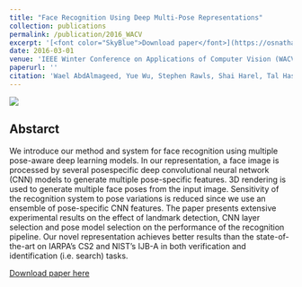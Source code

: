 ```yaml
---
title: "Face Recognition Using Deep Multi-Pose Representations"
collection: publications
permalink: /publication/2016_WACV
excerpt: '[<font color="SkyBlue">Download paper</font>](https://osnathassner.github.io/talhassner/files/WACV2016.pdf)'
date: 2016-03-01
venue: 'IEEE Winter Conference on Applications of Computer Vision (WACV), Lake Placid, NY, USA'
paperurl: ''
citation: 'Wael AbdAlmageed, Yue Wu, Stephen Rawls, Shai Harel, Tal Hassner, Iacopo Masi, Jongmoo Choi, Jatuporn Lekust, Jungyeon Kim, Prem Natarajan, Ram Nevatia and Gerard Medioni. (2016). &quot;Face Recognition Using Deep Multi-Pose Representations.&quot; <i>IEEE Winter Conference on Applications of Computer Vision (WACV), Lake Placid, NY, USA</i>.'
---
```


<img src='https://osnathassner.github.io/talhassner/images/Deep Multi Pose - Icon.jpg'>

Abstarct
------
We introduce our method and system for face recognition using multiple pose-aware deep learning models. In our representation, a face image is processed by several posespecific deep convolutional neural network (CNN) models to generate multiple pose-specific features. 3D rendering is used to generate multiple face poses from the input image. Sensitivity of the recognition system to pose variations is reduced since we use an ensemble of pose-specific CNN features. The paper presents extensive experimental results on the effect of landmark detection, CNN layer selection and pose model selection on the performance of the recognition pipeline. Our novel representation achieves better results than the state-of-the-art on IARPA’s CS2 and NIST’s IJB-A in both verification and identification (i.e. search) tasks. 


[Download paper here](https://osnathassner.github.io/talhassner/files/WACV2016.pdf)

